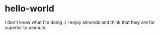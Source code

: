 # hello-world
I don't know what I'm doing :)
I enjoy almonds and think that they are far superior to peanuts.
